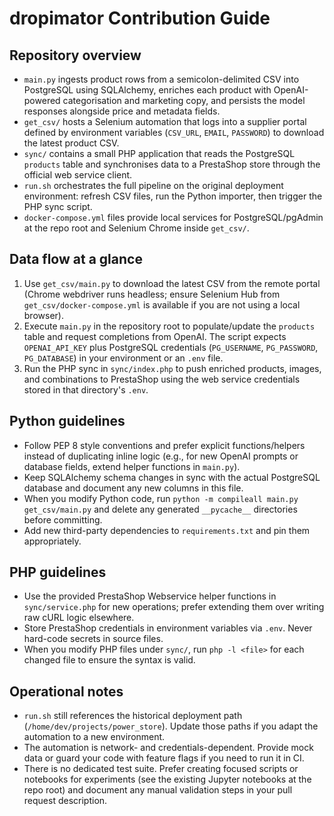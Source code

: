 # dropimator Contribution Guide

## Repository overview
- `main.py` ingests product rows from a semicolon-delimited CSV into PostgreSQL using SQLAlchemy, enriches each product with OpenAI-powered categorisation and marketing copy, and persists the model responses alongside price and metadata fields.
- `get_csv/` hosts a Selenium automation that logs into a supplier portal defined by environment variables (`CSV_URL`, `EMAIL`, `PASSWORD`) to download the latest product CSV.
- `sync/` contains a small PHP application that reads the PostgreSQL `products` table and synchronises data to a PrestaShop store through the official web service client.
- `run.sh` orchestrates the full pipeline on the original deployment environment: refresh CSV files, run the Python importer, then trigger the PHP sync script.
- `docker-compose.yml` files provide local services for PostgreSQL/pgAdmin at the repo root and Selenium Chrome inside `get_csv/`.

## Data flow at a glance
1. Use `get_csv/main.py` to download the latest CSV from the remote portal (Chrome webdriver runs headless; ensure Selenium Hub from `get_csv/docker-compose.yml` is available if you are not using a local browser).
2. Execute `main.py` in the repository root to populate/update the `products` table and request completions from OpenAI. The script expects `OPENAI_API_KEY` plus PostgreSQL credentials (`PG_USERNAME`, `PG_PASSWORD`, `PG_DATABASE`) in your environment or an `.env` file.
3. Run the PHP sync in `sync/index.php` to push enriched products, images, and combinations to PrestaShop using the web service credentials stored in that directory's `.env`.

## Python guidelines
- Follow PEP 8 style conventions and prefer explicit functions/helpers instead of duplicating inline logic (e.g., for new OpenAI prompts or database fields, extend helper functions in `main.py`).
- Keep SQLAlchemy schema changes in sync with the actual PostgreSQL database and document any new columns in this file.
- When you modify Python code, run `python -m compileall main.py get_csv/main.py` and delete any generated `__pycache__` directories before committing.
- Add new third-party dependencies to `requirements.txt` and pin them appropriately.

## PHP guidelines
- Use the provided PrestaShop Webservice helper functions in `sync/service.php` for new operations; prefer extending them over writing raw cURL logic elsewhere.
- Store PrestaShop credentials in environment variables via `.env`. Never hard-code secrets in source files.
- When you modify PHP files under `sync/`, run `php -l <file>` for each changed file to ensure the syntax is valid.

## Operational notes
- `run.sh` still references the historical deployment path (`/home/dev/projects/power_store`). Update those paths if you adapt the automation to a new environment.
- The automation is network- and credentials-dependent. Provide mock data or guard your code with feature flags if you need to run it in CI.
- There is no dedicated test suite. Prefer creating focused scripts or notebooks for experiments (see the existing Jupyter notebooks at the repo root) and document any manual validation steps in your pull request description.
